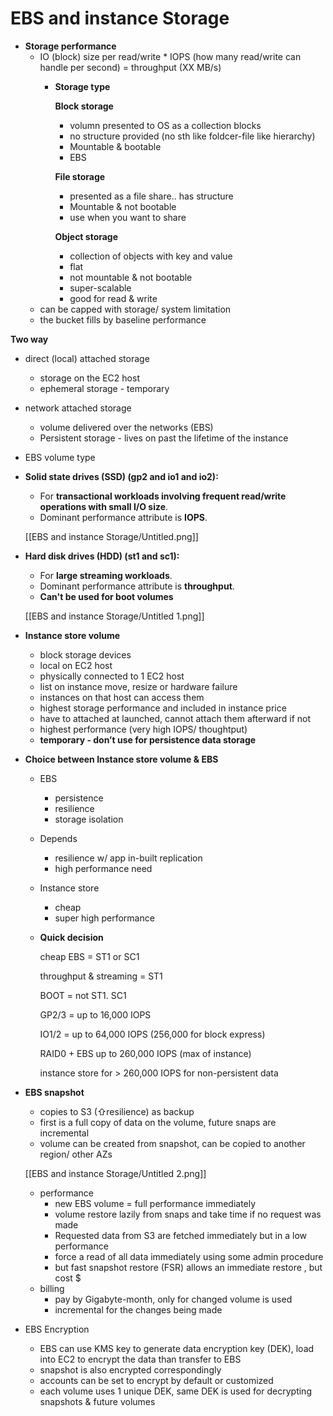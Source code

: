 # EBS and instance Storage

- **Storage performance**
    - IO (block) size per read/write * IOPS (how many read/write can handle per second) = throughput (XX MB/s)
        - **Storage type**

            **Block storage**

            - volumn presented to OS as a collection blocks
            - no structure provided (no sth like foldcer-file like hierarchy)
            - Mountable & bootable
            - EBS

            **File storage**

            - presented as a file share.. has structure
            - Mountable & not bootable
            - use when you want to share

            **Object storage**

            - collection of objects with key and value
            - flat
            - not mountable & not bootable
            - super-scalable
            - good for read & write
    - can be capped with storage/ system limitation
    - the bucket fills by baseline performance

**Two way**

- direct (local) attached storage
    - storage on the EC2 host
    - ephemeral storage - temporary
- network attached storage
    - volume delivered over the networks (EBS)
    - Persistent storage - lives on past the lifetime of the instance

- EBS volume type
- **Solid state drives (SSD) (gp2 and io1 and io2):**
    - For **transactional workloads involving frequent read/write operations with small I/O size**.
    - Dominant performance attribute is **IOPS**.

    [[EBS and instance Storage/Untitled.png]]

- **Hard disk drives (HDD) (st1 and sc1):**
    - For **large streaming workloads**.
    - Dominant performance attribute is **throughput**.
    - **Can't be used for boot volumes**

    [[EBS and instance Storage/Untitled 1.png]]


- **Instance store volume**
    - block storage devices
    - local on EC2 host
    - physically connected to 1 EC2 host
    - list on instance move, resize  or hardware failure
    - instances on that host can access them
    - highest storage performance and included in instance price
    - have to attached at launched, cannot attach them afterward if not
    - highest performance (very high IOPS/ thoughtput)
    - **temporary - don’t use for persistence data storage**

- **Choice between Instance store volume & EBS**
    - EBS
        - persistence
        - resilience
        - storage isolation
    - Depends
        - resilience w/ app in-built replication
        - high performance need
    - Instance store
        - cheap
        - super high performance
    - **Quick decision**

        cheap EBS = ST1 or SC1

        throughput & streaming = ST1

        BOOT = not ST1. SC1

        GP2/3 = up to 16,000 IOPS

        IO1/2 = up to 64,000 IOPS (256,000 for block express)

        RAID0 + EBS up to 260,000 IOPS (max of instance)

        instance store for > 260,000 IOPS for non-persistent data


- **EBS snapshot**
    - copies to S3 (⇧resilience) as backup
    - first is a full copy of data on the volume, future snaps are incremental
    - volume can be created from snapshot, can be copied to another region/ other AZs

    [[EBS and instance Storage/Untitled 2.png]]

    - performance
        - new EBS volume = full performance immediately
        - volume restore lazily from snaps and take time if no request was made
        - Requested data from S3 are fetched immediately but in a low performance
        - force a read of all data immediately using some admin procedure
        - but fast snapshot restore (FSR) allows an immediate restore , but cost $
    - billing
        - pay by Gigabyte-month, only for changed volume is used
        - incremental for the changes being made
- EBS Encryption
    - EBS can use KMS key to generate data encryption key (DEK), load into EC2 to encrypt the data than transfer to EBS
    - snapshot is also encrypted correspondingly
    - accounts can be set to encrypt by default or customized
    - each volume uses 1 unique DEK, same DEK is used for decrypting snapshots & future volumes
